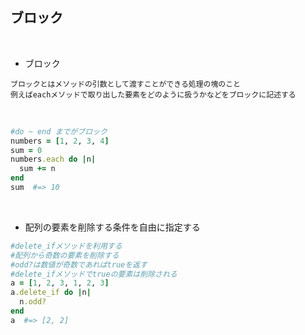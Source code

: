 ## ブロック  
<br>

- ブロック  
```
ブロックとはメソッドの引数として渡すことができる処理の塊のこと
例えばeachメソッドで取り出した要素をどのように扱うかなどをブロックに記述する
```
<br>

```rb
#do ~ end までがブロック
numbers = [1, 2, 3, 4]
sum = 0
numbers.each do |n|
  sum += n
end
sum  #=> 10
```
<br>

- 配列の要素を削除する条件を自由に指定する  
```rb
#delete_ifメソッドを利用する
#配列から奇数の要素を削除する
#odd?は数値が奇数であればtrueを返す
#delete_ifメソッドでtrueの要素は削除される
a = [1, 2, 3, 1, 2, 3]
a.delete_if do |n|
  n.odd?
end
a  #=> [2, 2]
```